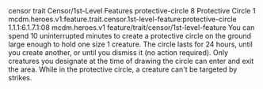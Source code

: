 <ability>
  <metadata>
    <class>censor</class>
    <feature_type>trait</feature_type>
    <file_dpath>Censor/1st-Level Features</file_dpath>
    <item_id>protective-circle</item_id>
    <item_index>8</item_index>
    <item_name>Protective Circle</item_name>
    <level>1</level>
    <scc>mcdm.heroes.v1:feature.trait.censor.1st-level-feature:protective-circle</scc>
    <scdc>1.1.1:6.1.7.1:08</scdc>
    <source>mcdm.heroes.v1</source>
    <type>feature/trait/censor/1st-level-feature</type>
  </metadata>
  <effects>
    <effect type="mundane">You can spend 10 uninterrupted minutes to create a protective circle on the ground large enough to hold one size 1 creature. The circle lasts for 24 hours, until you create another, or until you dismiss it (no action required). Only creatures you designate at the time of drawing the circle can enter and exit the area. While in the protective circle, a creature can&apos;t be targeted by strikes.</effect>
  </effects>
</ability>
